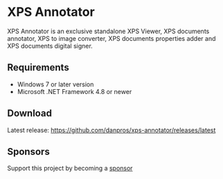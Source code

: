 # XPS Annotator

XPS Annotator is an exclusive standalone XPS Viewer, XPS documents annotator, XPS to image converter, XPS documents properties adder and XPS documents digital signer.

## Requirements
- Windows 7 or later version
- Microsoft .NET Framework 4.8 or newer

## Download

Latest release: https://github.com/danpros/xps-annotator/releases/latest

## Sponsors

Support this project by becoming a [sponsor](https://github.com/sponsors/danpros)



